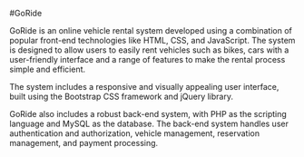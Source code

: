 #GoRide

GoRide is an online vehicle rental system developed using a combination of popular front-end technologies like HTML, CSS, and JavaScript. The system is designed to allow users to easily rent vehicles such as bikes, cars with a user-friendly interface and a range of features to make the rental process simple and efficient.

The system includes a responsive and visually appealing user interface, built using the Bootstrap CSS framework and jQuery library. 

GoRide also includes a robust back-end system, with PHP as the scripting language and MySQL as the database. The back-end system handles user authentication and authorization, vehicle management, reservation management, and payment processing.

